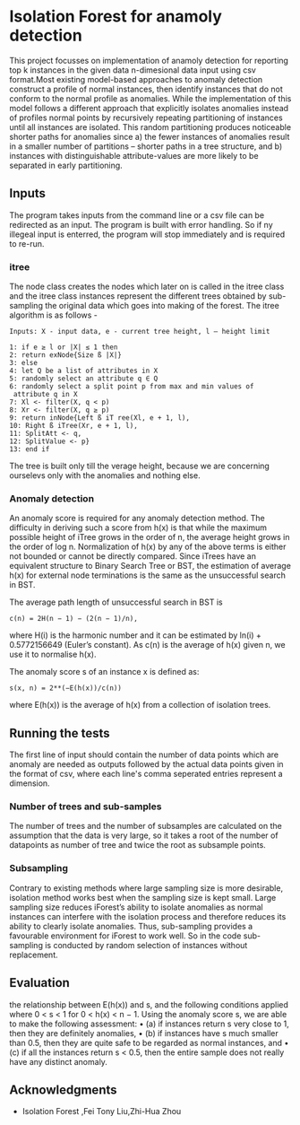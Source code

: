 # Isolation Forest for anamoly detection

This project focusses on implementation of anamoly detection for reporting top k instances in the given data n-dimesional data input using csv format.Most existing model-based approaches to anomaly detection construct a profile of normal instances, then identify instances that do not conform to the normal profile as anomalies. While the implementation of this model follows a different approach that explicitly isolates anomalies instead of profiles normal points by recursively repeating partitioning of instances until all instances are isolated. This random partitioning produces noticeable shorter paths for anomalies since a) the fewer instances of anomalies result in a smaller number of partitions – shorter paths in a tree structure, and b) instances with distinguishable attribute-values are more likely to be separated in early partitioning.

## Inputs

The program takes inputs from the command line or a csv file can be redirected as an input. The program is built with error handling. So if ny illegeal input is enterred, the program will stop immediately and is required to re-run.

### itree

The node class creates the nodes which later on is called in the itree class and the itree class instances represent the different trees obtained by sub-sampling the original data which goes into making of the forest. The itree algorithm is as follows -

```
Inputs: X - input data, e - current tree height, l – height limit

1: if e ≥ l or |X| ≤ 1 then
2: return exNode{Size ß |X|}
3: else
4: let Q be a list of attributes in X
5: randomly select an attribute q ∈ Q
6: randomly select a split point p from max and min values of
 attribute q in X
7: Xl <- filter(X, q < p)
8: Xr <- filter(X, q ≥ p)
9: return inNode{Left ß iT ree(Xl, e + 1, l),
10: Right ß iTree(Xr, e + 1, l),
11: SplitAtt <- q,
12: SplitValue <- p}
13: end if
```

The tree is built only till the verage height, because we are concerning ourselevs only with the anomalies and nothing else.

### Anomaly detection

An anomaly score is required for any anomaly detection method. The difficulty in deriving such a score from h(x)
is that while the maximum possible height of iTree grows in the order of n, the average height grows in the order of
log n. Normalization of h(x) by any of the above terms is either not bounded or cannot be directly compared. 
Since iTrees have an equivalent structure to Binary Search Tree or BST, the estimation of average h(x) for external node terminations is the same as the unsuccessful search in BST.

The average path length of unsuccessful search in BST is 

```
c(n) = 2H(n − 1) − (2(n − 1)/n),
```

where H(i) is the harmonic number and it can be estimated by ln(i) + 0.5772156649 (Euler’s constant). As c(n) is the
average of h(x) given n, we use it to normalise h(x). 

The anomaly score s of an instance x is defined as:

```
s(x, n) = 2**(−E(h(x))/c(n)) 
```
where E(h(x)) is the average of h(x) from a collection of isolation trees.

## Running the tests

The first line of input should contain the number of data points which are anomaly are needed as outputs followed by the actual data points given in the format of csv, where each line's comma seperated entries represent a dimension.

### Number of trees and sub-samples

The number of trees and the number of subsamples are calculated on the assumption that the data is very large, so it takes a root of the number of datapoints as number of tree and twice the root as subsample points.

### Subsampling

Contrary to existing methods where large sampling size is more desirable, isolation method works best when the
sampling size is kept small. Large sampling size reduces iForest’s ability to isolate anomalies as normal instances can
interfere with the isolation process and therefore reduces its ability to clearly isolate anomalies. Thus, sub-sampling
provides a favourable environment for iForest to work well. So in the code sub-sampling is conducted by random
selection of instances without replacement.

## Evaluation

the relationship between E(h(x)) and s, and the following conditions applied
where 0 < s < 1 for 0 < h(x) < n − 1. Using the
anomaly score s, we are able to make the following assessment:
• (a) if instances return s very close to 1, then they are
definitely anomalies,
• (b) if instances have s much smaller than 0.5, then they
are quite safe to be regarded as normal instances, and
• (c) if all the instances return s < 0.5, then the entire
sample does not really have any distinct anomaly.

## Acknowledgments

* Isolation Forest ,Fei Tony Liu,Zhi-Hua Zhou

